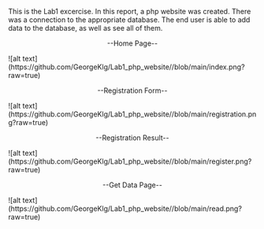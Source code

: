 This is the Lab1 excercise. In this report, a php website was created. There was a connection to the appropriate database. The end user is able to add data to the database, as well as see all of them.
<p align="center">
--Home Page--
</p>
![alt text](https://github.com/GeorgeKlg/Lab1_php_website//blob/main/index.png?raw=true)
<p align="center">
--Registration Form--
</p>
![alt text](https://github.com/GeorgeKlg/Lab1_php_website//blob/main/registration.png?raw=true)
<p align="center">
--Registration Result--
</p>
![alt text](https://github.com/GeorgeKlg/Lab1_php_website//blob/main/register.png?raw=true)
<p align="center">
--Get Data Page--
</p>
![alt text](https://github.com/GeorgeKlg/Lab1_php_website//blob/main/read.png?raw=true)
</p>
